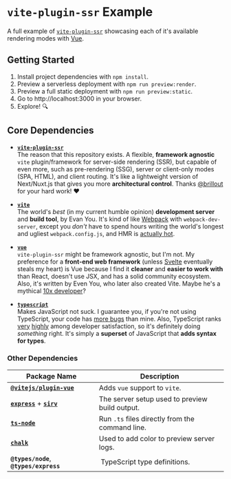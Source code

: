 # `vite-plugin-ssr` Example

A full example of [`vite-plugin-ssr`](https://vite-plugin-ssr.com) showcasing each of it's available rendering modes with [Vue](https://vuejs.org).

## Getting Started

1. Install project dependencies with `npm install`.
2. Preview a serverless deployment with `npm run preview:render`.
3. Preview a full static deployment with `npm run preview:static`.
4. Go to http://localhost:3000 in your browser.
5. Explore! 🔍


## Core Dependencies

- **[`vite-plugin-ssr`](https://vite-plugin-ssr.com)**  
  The reason that this repository exists. A flexible, **framework agnostic** `vite` plugin/framework for server-side rendering (SSR), but capable of even more, such as pre-rendering (SSG), server or client-only modes (SPA, HTML), and client routing. It's like a lightweight version of Next/Nuxt.js that gives you more **architectural control**. Thanks [@brillout](https://github.com/brillout) for your hard work! ❤️

- **[`vite`](https://vitejs.dev)**  
  The world's _best_ (in my current humble opinion) **development server** and **build tool**, by Evan You. It's kind of like [Webpack](https://webpack.js.org) with `webpack-dev-server`, except you _don't_ have to spend hours writing the world's longest and ugliest `webpack.config.js`, and HMR is [actually hot](https://vitejs.dev/guide/why.html#the-problems).

- **[`vue`](https://vuejs.org)**  
  `vite-plugin-ssr` might be framework agnostic, but I'm not. My preference for a **front-end web framework** (unless [Svelte](https://svelte.dev) eventually steals my heart) is Vue because I find it **cleaner** and **easier to work with** than React, doesn't use JSX, and has a solid community ecosystem. Also, it's written by Even You, who later also created Vite. Maybe he's a mythical [10x developer](https://www.google.com/search?q=10x+developer)?

- **[`typescript`](https://www.typescriptlang.org)**  
  Makes JavaScript not suck. I guarantee you, if you're not using TypeScript, your code has [more bugs](https://earlbarr.com/publications/typestudy.pdf) than mine. Also, TypeScript ranks [very](https://insights.stackoverflow.com/survey/2020#most-loved-dreaded-and-wanted) [highly](https://survey.stackoverflow.co/2022/#section-most-loved-dreaded-and-wanted-programming-scripting-and-markup-languages) among developer satisfaction, so it's definitely doing _something_ right. It's simply a **superset** of JavaScript that **adds syntax for types**.


### Other Dependencies

Package Name | Description
--- | ---
**[`@vitejs/plugin-vue`](https://www.npmjs.com/package/@vitejs/plugin-vue)** | Adds `vue` support to `vite`.
**[`express`](https://www.npmjs.com/package/express)** + **[`sirv`](https://www.npmjs.com/package/sirv)** | The server setup used to preview build output.
**[`ts-node`](https://www.npmjs.com/package/ts-node)** | Run `.ts` files directly from the command line.
**[`chalk`](https://www.npmjs.com/package/chalk)** | Used to add color to preview server logs.
**`@types/node`**, **`@types/express`** | TypeScript type definitions.
